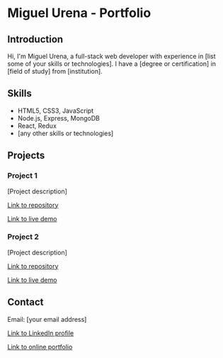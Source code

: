 # Miguel Urena - Portfolio

## Introduction

Hi, I'm Miguel Urena, a full-stack web developer with experience in [list some of your skills or technologies]. I have a [degree or certification] in [field of study] from [institution].

## Skills

- HTML5, CSS3, JavaScript
- Node.js, Express, MongoDB
- React, Redux
- [any other skills or technologies]

## Projects

### Project 1

[Project description]

[Link to repository](https://github.com/yourusername/project1)

[Link to live demo](https://project1.example.com)

### Project 2

[Project description]

[Link to repository](https://github.com/yourusername/project2)

[Link to live demo](https://project2.example.com)

## Contact

Email: [your email address]

[Link to LinkedIn profile](https://www.linkedin.com/in/yourusername)

[Link to online portfolio](https://yourportfolio.example.com)

